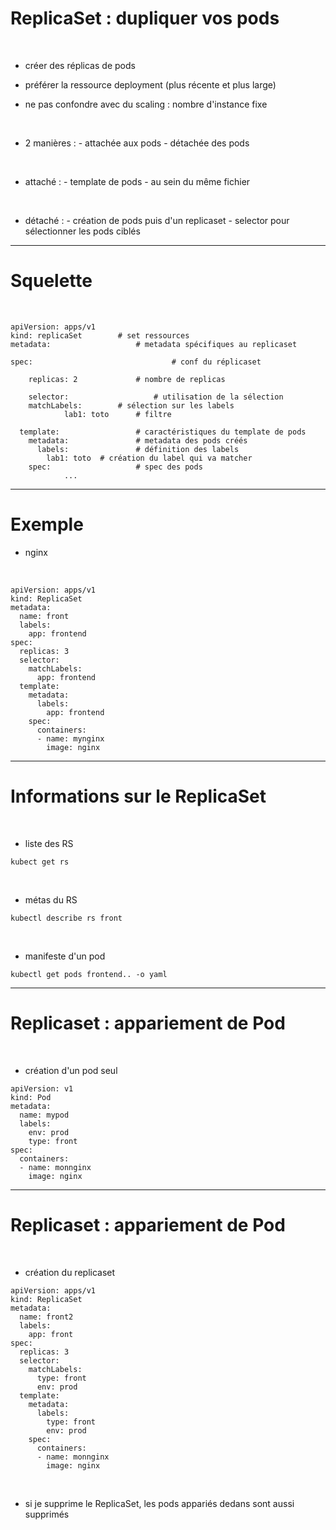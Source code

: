 # ReplicaSet : dupliquer vos pods


<br>

* créer des réplicas de pods

* préférer la ressource deployment (plus récente et plus large)

* ne pas confondre avec du scaling : nombre d'instance fixe

<br>

* 2 manières :
		- attachée aux pods
		- détachée des pods

<br>

* attaché :
		- template de pods
		- au sein du même fichier

<br>

* détaché :
		- création de pods puis d'un replicaset
		- selector pour sélectionner les pods ciblés


------------------------------------------------------------------------


# Squelette


<br>

```
apiVersion: apps/v1
kind: replicaSet		# set ressources
metadata: 					# metadata spécifiques au replicaset

spec:								# conf du réplicaset

	replicas: 2				# nombre de replicas

	selector:					# utilisation de la sélection
    matchLabels:		# sélection sur les labels
			lab1: toto		# filtre

  template:					# caractéristiques du template de pods
    metadata:				# metadata des pods créés
      labels:				# définition des labels
        lab1: toto  # création du label qui va matcher
    spec: 					# spec des pods
			...
```


------------------------------------------------------------------------

# Exemple


* nginx

<br>

```
apiVersion: apps/v1
kind: ReplicaSet
metadata:
  name: front
  labels:
    app: frontend
spec:
  replicas: 3
  selector:
    matchLabels:
      app: frontend
  template:
    metadata:
      labels:
        app: frontend
    spec:
      containers:
      - name: mynginx
        image: nginx
```

------------------------------------------------------------------------


# Informations sur le ReplicaSet


<br>

* liste des RS

```
kubect get rs
```

<br>

* métas du RS

```
kubectl describe rs front
```

<br>

* manifeste d'un pod

```
kubectl get pods frontend.. -o yaml
```

------------------------------------------------------------------------


# Replicaset : appariement de Pod


<br>

* création d'un pod seul

```
apiVersion: v1
kind: Pod
metadata:
  name: mypod
  labels:
    env: prod
    type: front
spec:
  containers:
  - name: monnginx
    image: nginx
```

-------------------------------------------------------------------------


# Replicaset : appariement de Pod


<br>

* création du replicaset

```
apiVersion: apps/v1
kind: ReplicaSet
metadata:
  name: front2
  labels:
    app: front
spec:
  replicas: 3
  selector:
    matchLabels:
      type: front
      env: prod
  template:
    metadata:
      labels:
        type: front
        env: prod
    spec:
      containers:
      - name: monnginx
        image: nginx
```

<br>

* si je supprime le ReplicaSet, les pods appariés dedans sont aussi supprimés